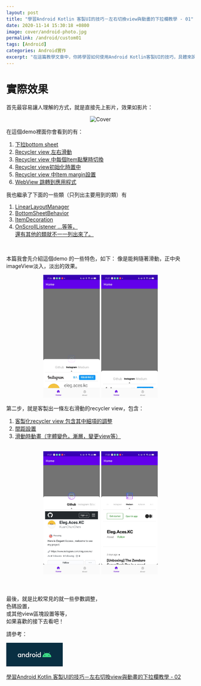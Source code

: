 ```yaml
---
layout: post
title: "學習Android Kotlin 客製UI的技巧－左右切換view與動畫的下拉欄教學 - 01"
date: 2020-11-14 15:30:18 +0800
image: cover/android-photo.jpg
permalink: /android/custom01
tags: [Android]
categories: Android實作
excerpt: "在這篇教學文章中，你將學習如何使用Android Kotlin客製UI的技巧，具體來說是如何實現左右切換view和動畫的下拉欄。"
---
```


<h1 class="c-border-main-title-2">實際效果</h1>


首先最容易讓人理解的方式，就是直接先上影片，效果如影片：

<div align="center">
  <img src="/images/kt-demo-custom/kt-demo-git01.gif" alt="Cover" width="30%"/>
</div>

<p> </p>
<p> </p>
在這個demo裡面你會看到的有：

<div class="table_container">
  <ol class="rectangle-list">
    <li><a href="javascript:void(0)">下拉bottom sheet</a></li>
    <li><a href="javascript:void(0)">Recycler view 左右滑動</a></li>
    <li><a href="javascript:void(0)">Recycler view 中每個Item點擊時切換</a></li>
    <li><a href="javascript:void(0)">Recycler view初始化時置中</a></li>
    <li><a href="javascript:void(0)">Recycler view 中Item margin設置</a></li>
    <li><a href="javascript:void(0)">WebView 跳轉到應用程式</a></li>
  </ol>
</div>


我也繼承了下面的一些類（只列出主要用到的類）有

<div class="table_container">
  <ol class="rectangle-list">
    <li><a href="javascript:void(0)">LinearLayoutManager</a></li>
    <li><a href="javascript:void(0)">BottomSheetBehavior</a></li>
    <li><a href="javascript:void(0)">ItemDecoration</a></li>
    <li><a href="javascript:void(0)">OnScrollListener …等等，<br>還有其他的類就不一一列出來了。</a></li>
  </ol>
</div><br>



本篇我會先介紹這個demo 的一些特色，如下：
像是能夠隨著滑動，正中央imageView淡入，淡出的效果。

<div align="center">
  <img src="/images/kt-demo-custom/kt-demo-jpg01.jpeg" alt="Cover" width="30%" >
  <img src="/images/kt-demo-custom/kt-demo-jpg02.jpeg" alt="Cover" width="30%" >
</div>


第二步，就是客製出一條左右滑動的recycler view，包含：

<div class="table_container">
  <ol class="rectangle-list">
    <li><a href="javascript:void(0)">客製化recycler view 包含其中細項的調整</a></li>
    <li><a href="javascript:void(0)">間距設置</a></li>
    <li><a href="javascript:void(0)">滑動時動畫（字體變色，漸層，變更view等）</a></li>
  </ol>
</div><br>


<div align="center">
  <img src="/images/kt-demo-custom/kt-demo-jpg03.jpeg" alt="Cover" width="30%" >
  <img src="/images/kt-demo-custom/kt-demo-jpg04.jpeg" alt="Cover" width="30%" >
</div>

<br>
<br>
<br>
最後，就是比較常見的就一些參數調整，<br>
色碼設置，<br>
或其他view區塊設置等等，<br>
如果喜歡的接下去看吧！<br>

請參考：

<div class="table_container">
  <a href="{{site.baseurl}}/2020/11/20/android-kotlin-custom-view-02/">
    <img src="/images/cover/android-photo.jpg" alt="Cover" width="30%" >
  </a>

  <a href="{{site.baseurl}}/android/custom02">學習Android Kotlin 客製UI的技巧－左右切換view與動畫的下拉欄教學 - 02</a>
</div>

<br>
